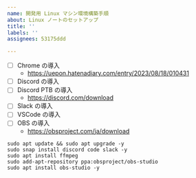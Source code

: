 ```yaml
---
name: 開発用 Linux マシン環境構築手順
about: Linux ノートのセットアップ
title: ''
labels: ''
assignees: 53175ddd

---
```


- [ ] Chrome の導入
  - <https://uepon.hatenadiary.com/entry/2023/08/18/010431>
- [ ] Discord の導入
- [ ] Discord PTB の導入
  - <https://discord.com/download>
- [ ] Slack の導入
- [ ] VSCode の導入
- [ ] OBS の導入
  - <https://obsproject.com/ja/download>

```
sudo apt update && sudo apt upgrade -y
sudo snap install discord code slack -y
sudo apt install ffmpeg
sudo add-apt-repository ppa:obsproject/obs-studio 
sudo apt install obs-studio -y
```
